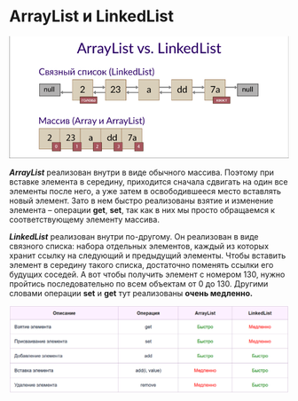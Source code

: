 # ArrayList и LinkedList

![](<../.gitbook/assets/изображение (4).png>)

_**ArrayList**_ реализован внутри в виде обычного массива. Поэтому при вставке элемента в середину, приходится сначала сдвигать на один все элементы после него, а уже затем в освободившееся место вставлять новый элемент. Зато в нем быстро реализованы взятие и изменение элемента – операции **get**, **set**, так как в них мы просто обращаемся к соответствующему элементу массива.

_**LinkedList**_ реализован внутри по-другому. Он реализован в виде связного списка: набора отдельных элементов, каждый из которых хранит ссылку на следующий и предыдущий элементы. Чтобы вставить элемент в середину такого списка, достаточно поменять ссылки его будущих соседей. А вот чтобы получить элемент с номером 130, нужно пройтись последовательно по всем объектам от 0 до 130. Другими словами операции **set** и **get** тут реализованы **очень медленно.**

![](<../.gitbook/assets/изображение (1).png>)
